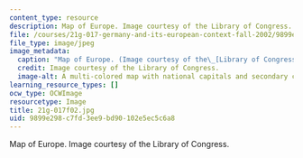 ```yaml
---
content_type: resource
description: Map of Europe. Image courtesy of the Library of Congress.
file: /courses/21g-017-germany-and-its-european-context-fall-2002/9899e298c7fd3ee9bd90102e5ec5c6a8_21g-017f02.jpg
file_type: image/jpeg
image_metadata:
  caption: "Map of Europe. (Image courtesy of the\_[Library of Congress](http://www.loc.gov).)"
  credit: Image courtesy of the Library of Congress.
  image-alt: A multi-colored map with national capitals and secondary cities marked.
learning_resource_types: []
ocw_type: OCWImage
resourcetype: Image
title: 21g-017f02.jpg
uid: 9899e298-c7fd-3ee9-bd90-102e5ec5c6a8
---
```

Map of Europe. Image courtesy of the Library of Congress.

